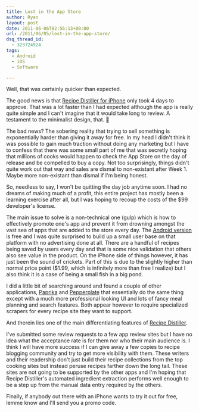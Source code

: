 ```yaml
---
title: Lost in the App Store
author: Ryan
layout: post
date: 2011-06-06T02:56:13+00:00
url: /2011/06/05/lost-in-the-app-store/
dsq_thread_id:
  - 323724924
tags:
  - Android
  - iOS
  - Software

---
```

Well, that was certainly quicker than expected.

The good news is that [Recipe Distiller for iPhone][1] only took 4 days to
approve. That was a lot faster than I had expected although the app is really
quite simple and I can't imagine that it would take long to review. A testament
to the minimalist design, that. 🙂

The bad news? The sobering reality that trying to sell something is
exponentially harder than giving it away for free. In my head I didn't think it
was possible to gain much traction without doing any marketing but I have to
confess that there was some small part of me that was secretly hoping that
millions of cooks would happen to check the App Store on the day of release and
be compelled to buy a copy. Not too surprisingly, things didn't quite work out
that way and sales are dismal to non-existant after Week 1. Maybe more
non-existant than dismal if I'm being honest.

So, needless to say, I won't be quitting the day job anytime soon. I had no
dreams of making much of a profit, this entire project has mostly been a
learning exercise after all, but I was hoping to recoup the costs of the $99
developer's license.

The main issue to solve is a non-technical one (gulp) which is how to
effectively promote one's app and prevent it from drowning amongst the vast sea
of apps that are added to the store every day. The [Android version][2] is free
and I was quite surprised to build up a small user base on that platform with
no advertising done at all. There are a handful of recipes being saved by users
every day and that is some nice validation that others also see value in the
product. On the iPhone side of things however, it has just been the sound of
crickets. Part of this is due to the slightly higher than normal price point
($1.99, which is infinitely more than free I realize) but I also think it is a
case of being a small fish in a big pond.

I did a little bit of searching around and found a couple of other
applications, [Paprika][3] and [Pepperplate][4] that essentially do the same
thing except with a much more professional looking UI and lots of fancy meal
planning and search features. Both appear however to require specialized
scrapers for every recipe site they want to support.

And therein lies one of the main differentiating features of [Recipe
Distiller][5].

I've submitted some review requests to a few app review sites but I have no
idea what the acceptance rate is for them nor who their main audience is. I
think I will have more success if I can give away a few copies to recipe
blogging community and try to get more visibility with them. These writers and
their readership don't just build their recipe collections from the top cooking
sites but instead peruse recipes farther down the long tail. These sites are
not going to be supported by the other apps and I'm hoping that Recipe
Distiller's automated ingredient extraction performs well enough to be a step
up from the manual data entry required by the others.

Finally, if anybody out there with an iPhone wants to try it out for free,
lemme know and I'll send you a promo code.

 [1]: http://itunes.apple.com/us/app/recipe-distiller-for-iphone/id439824573?mt=8
 [2]: https://market.android.com/details?id=com.recipedistiller
 [3]: http://www.paprikaapp.com/
 [4]: http://www.pepperplate.com/
 [5]: http://recipedistiller.com